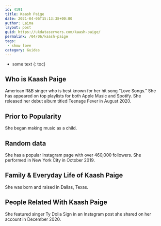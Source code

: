 ```yaml
---
id: 4191
title: Kaash Paige
date: 2021-04-06T15:13:38+00:00
author: Laima
layout: post
guid: https://ukdataservers.com/kaash-paige/
permalink: /04/06/kaash-paige
tags:
 - show love
category: Guides
---
```


* some text
{: toc}


## Who is Kaash Paige
                  
                  
                  
American R&B singer who is best known for her hit song &#8220;Love Songs.&#8221; She has appeared on top playlists for both Apple Music and Spotify. She released her debut album titled Teenage Fever in August 2020.
                  
              
            
              
            
                
                
                
## Prior to Popularity
                  
                  
                  
She began making music as a child.
                  
              
            
              
            
                
                
                
## Random data
                  
                  
                  
She has a popular Instagram page with over 460,000 followers. She performed in New York City in October 2019.
                  
              
            
              
            
                
                
                
## Family & Everyday Life of Kaash Paige
                  
                  
                  
She was born and raised in Dallas, Texas.
                  
              
            
              
            
                
                
                
## People Related With Kaash Paige
                  
                  
                  
She featured singer Ty Dolla Sign in an Instagram post she shared on her account in December 2020.
                  
              
            
              
            
                
              
            
              
              
            
            
              
            
          
          
          